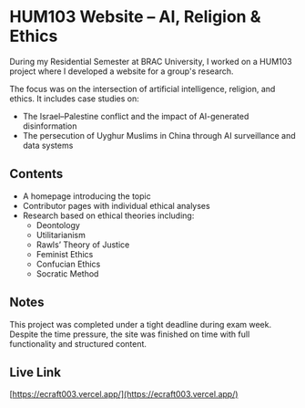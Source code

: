 # HUM103 Website – AI, Religion & Ethics

During my Residential Semester at BRAC University, I worked on a HUM103 project where I developed a website for a group's research.

The focus was on the intersection of artificial intelligence, religion, and ethics. It includes case studies on:

- The Israel–Palestine conflict and the impact of AI-generated disinformation  
- The persecution of Uyghur Muslims in China through AI surveillance and data systems  

## Contents

- A homepage introducing the topic  
- Contributor pages with individual ethical analyses  
- Research based on ethical theories including:
  - Deontology  
  - Utilitarianism  
  - Rawls’ Theory of Justice  
  - Feminist Ethics  
  - Confucian Ethics  
  - Socratic Method    

## Notes

This project was completed under a tight deadline during exam week. Despite the time pressure, the site was finished on time with full functionality and structured content.

## Live Link

[https://ecraft003.vercel.app/](https://ecraft003.vercel.app/)

